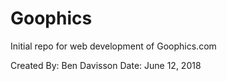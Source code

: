 # Goophics
Initial repo for web development of Goophics.com

Created By: Ben Davisson
Date:  June 12, 2018
